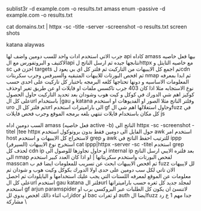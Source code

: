 
sublist3r -d example.com -o results.txt
amass enum -passive -d example.com -o results.txt

cat domains.txt | httpx -sc -title -server -screenshot -o results.txt
screen shots 

katana 
alaywas 


جرب الاتي
استخدم ادات واحد للسب دومين واضف لها api كاداه amass بيها فعل خاصيه الاكتيف و البروتفورس مع الapi نتاىجها جيده
ثم ارسل الناتج لhttpx مع خاصيه التايتل و sc اخزن في targets
ثم اجمع كل الايبيهات من التاركيت ثم فلتر كل اي بي يعود لcdn ثم افحص البورتات للايبهات المتبقيه والسيرفس وجرب سكربتات nmap ثم ابدا بمعرفه المعلومات الاساسيه و دونها تحتاجها كلغه البرمجه باختبار كل تاركيت على احدى حسب نوع الاستجابه مثلا اذا كان 403 جرب تاكسس ملفات او فايلات او عن طريق تغير اوحذف كوكيز
اهم شي الدورك في كوكل و كيت هوب وشودان
بعد تحديد التاركيت حاول الحصول على كل الurl باستخدام |gau و katana وفلتر الناتج مثلا الصور او الفديوهات او استخدم uro ثم فلتر كل الurl الى باراميترات استخدم gf وحاول استغلالها
اهم شي الfuzz في كل مكان باستخدام فايلات تنتهي بلغه برمجه الموقع وجرب فحص فايلات js

السب دومين اداه amass (فعل خاصيه active -b)
الناتج الى httpx -sc -screenshot -titel |tee httpx
حول الفايل الى دومين فقط بدون بروتوكول استخدم awk
استخدم امر host لاستخراج كل الايبيهات و استخدم grep و awk للترتيب احفظ الناتج في ippp
استخرج نوع الايبيهات (السيرفر) cat ippp|httpx -server -sc -titel
استخدم grep لحذف كل cdn ip او حاول تجاوزها للوصول الى internal ip
بعد فلتره الايبي ارسل الناتج الى nmap لفحص البورتات واستخدم سكربتاتها | او اذا كان العدد كبير استخدم masscan
ثم افحص الايبيهات ابحث عن تسريب للمعلومات ايضا قم ب fuzz لل لايبيهات
الان تاتي لكل سب دومين على حدى اولا الدورك
بكوكل وكيت هوب و شودان
ثم معلومات عن الموقع لمعرفه اللستات التي يجب عليك استخدامها و البايلودات
ثم احصل على كل الurl استخدم gau katana
فلتر الurl لمجلد جديد كل ثغره حسب باراميتراتها استخدم gf arjun paramspider
لاتنسئ ان يكون كل الطلبات عبر البروكسي برب او زاب
اثناء ذالك افحص يدوي للidor او bac او ثغرات auth
ايضا الfuzz جدا مهم
1 ع
رد
مشاركة \
